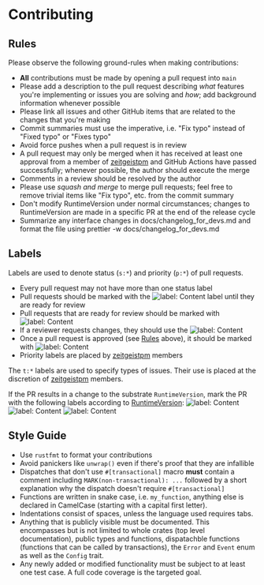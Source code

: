 # Contributing

## Rules

Please observe the following ground-rules when making contributions:

- **All** contributions must be made by opening a pull request into `main`
- Please add a description to the pull request describing _what_ features you're
  implementing or issues you are solving and _how_; add background information
  whenever possible
- Please link all issues and other GitHub items that are related to the changes
  that you're making
- Commit summaries must use the imperative, i.e. "Fix typo" instead of "Fixed
  typo" or "Fixes typo"
- Avoid force pushes when a pull request is in review
- A pull request may only be merged when it has received at least one approval
  from a member of [zeitgeistpm] and GitHub Actions have passed successfully;
  whenever possible, the author should execute the merge
- Comments in a review should be resolved by the author
- Please use _squash and merge_ to merge pull requests; feel free to remove
  trivial items like "Fix typo", etc. from the commit summary
- Don't modify RuntimeVersion under normal circumstances; changes to
  RuntimeVersion are made in a specific PR at the end of the release cycle
- Summarize any interface changes in docs/changelog_for_devs.md and format the
  file using prettier -w docs/changelog_for_devs.md

## Labels

Labels are used to denote status (`s:*`) and priority (`p:*`) of pull requests.

- Every pull request may not have more than one status label
- Pull requests should be marked with the
  ![label: Content](https://img.shields.io/github/labels/zeitgeistpm/zeitgeist/s:in-progress)
  label until they are ready for review
- Pull requests that are ready for review should be marked with
  ![label: Content](https://img.shields.io/github/labels/zeitgeistpm/zeitgeist/s:review-needed)
- If a reviewer requests changes, they should use the
  ![label: Content](https://img.shields.io/github/labels/zeitgeistpm/zeitgeist/s:revision-needed)
- Once a pull request is approved (see [Rules] above), it should be marked with
  ![label: Content](https://img.shields.io/github/labels/zeitgeistpm/zeitgeist/s:accepted)
- Priority labels are placed by [zeitgeistpm] members

The `t:*` labels are used to specify types of issues. Their use is placed at the
discretion of [zeitgeistpm] members.

If the PR results in a change to the substrate `RuntimeVersion`, mark the PR
with the following labels according to
[RuntimeVersion](https://docs.rs/sp-version/latest/sp_version/struct.RuntimeVersion.html):
![label: Content](https://img.shields.io/github/labels/zeitgeistpm/zeitgeist/i:authorship-interface-changed-:warning:)
![label: Content](https://img.shields.io/github/labels/zeitgeistpm/zeitgeist/i:spec-changed-:warning:)
![label: Content](https://img.shields.io/github/labels/zeitgeistpm/zeitgeist/i:transactions-changed-:warning:)

## Style Guide

- Use `rustfmt` to format your contributions
- Avoid panickers like `unwrap()` even if there's proof that they are infallible
- Dispatches that don't use `#[transactional]` macro **must** contain a comment
  including `MARK(non-transactional): ...` followed by a short explanation why
  the dispatch doesn't require `#[transactional]`
- Functions are written in snake case, i.e. `my_function`, anything else is
  declared in CamelCase (starting with a capital first letter).
- Indentations consist of spaces, unless the language used requires tabs.
- Anything that is publicly visible must be documented. This encompasses but is
  not limited to whole crates (top level documentation), public types and
  functions, dispatachble functions (functions that can be called by
  transactions), the `Error` and `Event` enum as well as the `Config` trait.
- Any newly added or modified functionality must be subject to at least one test
  case. A full code coverage is the targeted goal.

[rules]: #Rules
[zeitgeistpm]: https://github.com/zeitgeistpm
